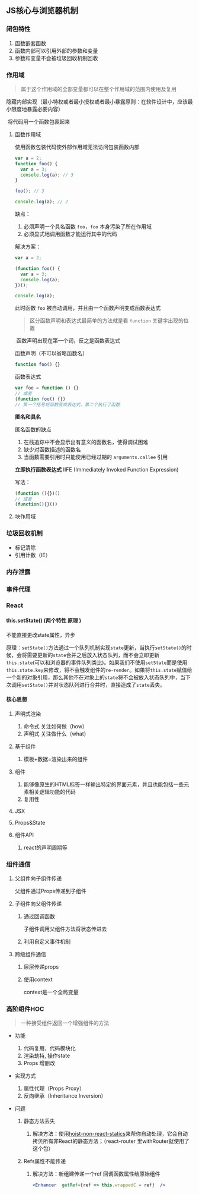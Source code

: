 ## JS核心与浏览器机制

### 闭包特性

1. 函数嵌套函数
2. 函数内部可以引用外部的参数和变量
3.  参数和变量不会被垃圾回收机制回收

### 作用域

> 属于这个作用域的全部变量都可以在整个作用域的范围内使用及复用

隐藏内部实现（最小特权或者最小授权或者最小暴露原则：在软件设计中，应该最小限度地暴露必要内容）

​	将代码用一个函数包裹起来

1. 函数作用域

   使用函数包装代码使外部作用域无法访问包装函数内部

   ```js
   var a = 2;
   function foo() {
     var a = 3;
     console.log(a); // 3
   }
   
   foo(); // 3
   
   console.log(a); // 2
   ```

   缺点：

   1. 必须声明一个具名函数 `foo`，`foo` 本身污染了所在作用域
   2.  必须显式地调用函数才能运行其中的代码

   解决方案：

   ```js
   var a = 2;
   
   (function foo() {
     var a = 3;
     console.log(a);
   })();
   
   console.log(a);
   ```

   此时函数 `foo` 被自动调用，并且由一个函数声明变成函数表达式

   > 区分函数声明和表达式最简单的方法就是看 `function` 关键字出现的位置

   ​	函数声明出现在第一个词，反之是函数表达式

   函数声明（不可以省略函数名）

   ```js
   function foo() {}
   ```

   函数表达式

   ```js
   var foo = function () {}
   // 或者
   (function foo() {})
   // 第一个括号将函数变成表达式，第二个执行了函数
   ```

   **匿名和具名**

   匿名函数的缺点

   1. 在栈追踪中不会显示出有意义的函数名，使得调试困难
   2. 缺少对函数描述的函数名
   3. 当函数需要引用时只能使用已经过期的 `arguments.callee` 引用

   **立即执行函数表达式** IIFE (Immediately Invoked Function Expression)

   写法： 

   ```js
   (function (){})()
   // 或者
   (function(){}())
   ```

2. 块作用域

   

### 垃圾回收机制

- 标记清除
- 引用计数（IE）

### 内存泄露



### 事件代理

### React

#### this.setState()  (两个特性 原理 )

不能直接更改state属性，异步

原理：`setState()`方法通过一个队列机制实现`state`更新，当执行`setState()`的时候，会将需要更新的`state`合并之后放入状态队列，而不会立即更新`this.state`(可以和浏览器的事件队列类比)。如果我们不使用`setState`而是使用`this.state.key`来修改，将不会触发组件的`re-render`。如果将`this.state`赋值给一个新的对象引用，那么其他不在对象上的`state`将不会被放入状态队列中，当下次调用`setState()`并对状态队列进行合并时，直接造成了`state`丢失。

#### 核心思想

1. 声明式渲染
   1. 命令式 关注如何做（how）
   2. 声明式 关注做什么（what）
2. 基于组件
   1. 模板+数据=渲染出来的组件



1. 组件
   1. 能够像原生的HTML标签一样输出特定的界面元素，并且也能包括一些元素相关逻辑功能的代码
   2. 复用性
2. JSX
3. Props&State
4. 组件API
   1. react的声明周期等

### 组件通信

1. 父组件向子组件传递

   父组件通过Props传递到子组件

2. 子组件向父组件传递

   1. 通过回调函数

      子组件调用父组件方法将状态传进去

   2. 利用自定义事件机制

3. 跨级组件通信

   1. 层层传递props

   2. 使用context

      context是一个全局变量

### 高阶组件HOC

> 一种接受组件返回一个增强组件的方法

- 功能
  1. 代码复用，代码模块化
  2. 渲染劫持, 操作state
  3. Props 增删改
- 实现方式
  1. 属性代理（Props Proxy）
  2. 反向继承（Inheritance Inversion）

- 问题

  1. 静态方法丢失

     1. 解决方法：使用[hoist-non-react-statics](https://github.com/mridgway/hoist-non-react-statics)来帮你自动处理，它会自动拷贝所有非React的静态方法；（react-router 里withRouter就使用了这个包）
  
  2. Refs属性不能传递
  
     1. 解决方法：新组建传递一个ref 回调函数属性给原始组件
  
        ```jsx
        <Enhancer  getRef={ref => this.wrappedC = ref}  />
        ```
  
        
